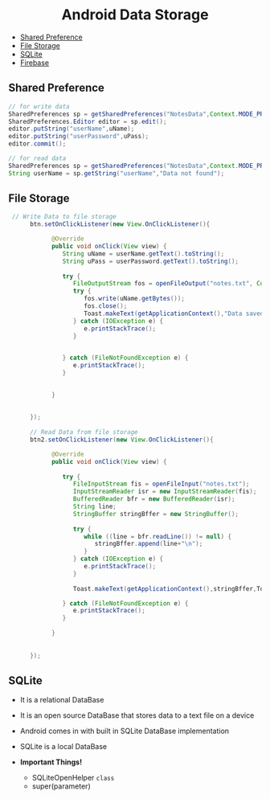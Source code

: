 <h1 align="center">
Android Data Storage
</h1>

* [Shared Preference](#)
* [File Storage](#)
* [SQLite](#)
* [Firebase](#)

## Shared Preference
```java
// for write data
SharedPreferences sp = getSharedPreferences("NotesData",Context.MODE_PRIVATE);
SharedPreferences.Editor editor = sp.edit();
editor.putString("userName",uName);
editor.putString("userPassword",uPass);
editor.commit();

// for read data
SharedPreferences sp = getSharedPreferences("NotesData",Context.MODE_PRIVATE);
String userName = sp.getString("userName","Data not found");
```

## File Storage
```java
 // Write Data to file storage
      btn.setOnClickListener(new View.OnClickListener(){

            @Override
            public void onClick(View view) {
               String uName = userName.getText().toString();
               String uPass = userPassword.getText().toString();
               
               try {
                  FileOutputStream fos = openFileOutput("notes.txt", Context.MODE_PRIVATE);
                  try {
                     fos.write(uName.getBytes());
                     fos.close();
                     Toast.makeText(getApplicationContext(),"Data saved",Toast.LENGTH_SHORT).show();
                  } catch (IOException e) {
                     e.printStackTrace();
                  }

                  
               } catch (FileNotFoundException e) {
                  e.printStackTrace();
               }

               
            }
            
         
      });
      
      // Read Data from file storage
      btn2.setOnClickListener(new View.OnClickListener(){

            @Override
            public void onClick(View view) {
               
               try {
                  FileInputStream fis = openFileInput("notes.txt");
                  InputStreamReader isr = new InputStreamReader(fis);
                  BufferedReader bfr = new BufferedReader(isr);
                  String line;
                  StringBuffer stringBffer = new StringBuffer();
                  
                  try {
                     while ((line = bfr.readLine()) != null) {
                        stringBffer.append(line+"\n");
                     }
                  } catch (IOException e) {
                     e.printStackTrace();
                  }
                  
                  Toast.makeText(getApplicationContext(),stringBffer,Toast.LENGTH_SHORT).show();

               } catch (FileNotFoundException e) {
                  e.printStackTrace();
               }
                              
            }
            
         
      });
```

## SQLite
* It is a relational DataBase
* It is an open source DataBase that stores data to a text file on a device
* Android comes in with built in SQLite DataBase implementation
* SQLite is a local DataBase

* **Important Things!**
	* SQLiteOpenHelper `class`
	* super(parameter)


